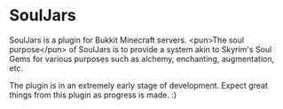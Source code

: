 SoulJars
========
SoulJars is a plugin for Bukkit Minecraft servers. \<pun\>The soul purpose\</pun\> of SoulJars is to provide a system akin to
Skyrim's Soul Gems for various purposes such as alchemy, enchanting, augmentation, etc.

The plugin is in an extremely early stage of development. Expect great things from this plugin as progress
is made. :)
